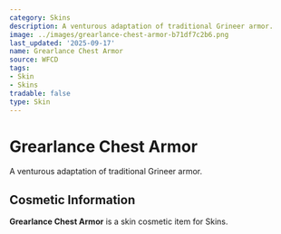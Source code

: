 ```yaml
---
category: Skins
description: A venturous adaptation of traditional Grineer armor.
image: ../images/grearlance-chest-armor-b71df7c2b6.png
last_updated: '2025-09-17'
name: Grearlance Chest Armor
source: WFCD
tags:
- Skin
- Skins
tradable: false
type: Skin
---
```


# Grearlance Chest Armor

A venturous adaptation of traditional Grineer armor.

## Cosmetic Information

**Grearlance Chest Armor** is a skin cosmetic item for Skins.

